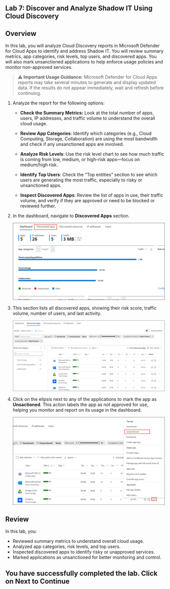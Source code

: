 ## Lab 7: Discover and Analyze Shadow IT Using Cloud Discovery

## Overview

In this lab, you will analyze Cloud Discovery reports in Microsoft Defender for Cloud Apps to identify and address Shadow IT. You will review summary metrics, app categories, risk levels, top users, and discovered apps. You will also mark unsanctioned applications to help enforce usage policies and monitor non-approved services.

> **⚠ Important Usage Guidance:** Microsoft Defender for Cloud Apps reports may take several minutes to generate and display updated data. If the results do not appear immediately, wait and refresh before continuing.

1. Analyze the report for the following options:

    - **Check the Summary Metrics:** Look at the total number of apps, users, IP addresses, and traffic volume to understand the overall cloud usage.
    
    - **Review App Categories**: Identify which categories (e.g., Cloud Computing, Storage, Collaboration) are using the most bandwidth and check if any unsanctioned apps are involved.
    
    - **Analyze Risk Levels**: Use the risk level chart to see how much traffic is coming from low, medium, or high-risk apps—focus on medium/high risk.
    
    - **Identify Top Users**: Check the “Top entities” section to see which users are generating the most traffic, especially to risky or unsanctioned apps.
    
    - **Inspect Discovered Apps**: Review the list of apps in use, their traffic volume, and verify if they are approved or need to be blocked or reviewed further.

1. In the dashboard, navigate to **Discovered Apps** section.

   ![Enter Your Password](./media/tr18.png)

1. This section lists all discovered apps, showing their risk score, traffic volume, number of users, and last activity.

   ![Enter Your Password](./media/tr19.png)

1. Click on the elipsis next to any of the applications to mark the app as **Unsactioned**. This action labels the app as not approved for use, helping you monitor and report on its usage in the dashboard.

   ![Enter Your Password](./media/tr20.png)

## Review

In this lab, you:
- Reviewed summary metrics to understand overall cloud usage.
- Analyzed app categories, risk levels, and top users.
- Inspected discovered apps to identify risky or unapproved services.
- Marked applications as unsanctioned for better monitoring and control.

## You have successfully completed the lab. Click on Next to Continue
